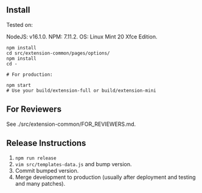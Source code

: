 ## Install

Tested on:

NodeJS: v16.1.0.
NPM: 7.11.2.
OS: Linux Mint 20 Xfce Edition.

```sh-session
npm install
cd src/extension-common/pages/options/
npm install
cd -

# For production:

npm start
# Use your build/extension-full or build/extension-mini
```

## For Reviewers

See ./src/extension-common/FOR_REVIEWERS.md.

## Release Instructions

1. `npm run release`
2. `vim src/templates-data.js` and bump version.
3. Commit bumped version.
4. Merge development to production (usually after deployment and testing and many patches).

